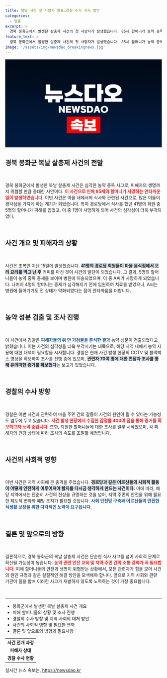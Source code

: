 ```yaml
---
title: 복날 사건 첫 사망자 발표…경찰 수사 지속 발언
categories:
  - 법률
excerpt: >
  경북 봉화군에서 발생한 살충제 사건의 첫 사망자가 발생했습니다. 85세 할머니가 농약 중독으로 세상을 떠났고, 나머지 피해자들의 상태는 아직 불투명합니다. 경찰은 다각도로 조사 중이며, 마을 주민 간 갈등이 원인일 수 있다는 우려도 일고 있습니다. 사건의 진실은 과연 무엇일까요?
feature_text: >
  경북 봉화군에서 발생한 살충제 사건의 첫 사망자가 발생했습니다. 85세 할머니가 농약 중독으로 세상을 떠났고, 나머지 피해자들의 상태는 아직 불투명합니다. 경찰은 다각도로 조사 중이며, 마을 주민 간 갈등이 원인일 수 있다는 우려도 일고 있습니다. 사건의 진실은 과연 무엇일까요?
image: '/assets/img/newsdao_breakingnews.jpg'
---
```


<p><img src="/assets/img/newsdao_breakingnews.jpg" alt="implanttips 속보" /></p>

<h2 data-ke-size="size26">경북 봉화군 복날 살충제 사건의 전말</h2>

<p data-ke-size="size16">&nbsp;</p> 

<p>경북 봉화군에서 발생한 복날 살충제 사건은 심각한 농약 중독 사고로, 피해자의 생명까지 위협할 만큼 중대한 사안이다. <b><span style="color: #ee2323;">이 사건으로 인해 85세의 할머니가 사망하는 안타까운 일이 발생하였습니다.</span></b> 이번 사건은 마을 내에서의 식사와 관련된 사건으로, 많은 이들이 경각심을 가지게 하는 계기가 되었습니다. 특히 경로당에서 식사를 했던 41명의 회원 중 5명의 할머니가 피해를 입었고, 이 중 1명이 사망하게 되어 사건의 심각성이 더욱 부각되었다.</p>

<p data-ke-size="size16">&nbsp;</p> 

<h2 data-ke-size="size26">사건 개요 및 피해자의 상황</h2>

<p data-ke-size="size16">&nbsp;</p> 

<p>사건은 초복인 지난 15일에 발생했습니다. <b><span style="background-color: #21538527;">41명의 경로당 회원들이 마을 음식점에서 오리 요리를 먹고 난 후</span></b> 커피를 마신 것이 사건의 발단이 되었습니다. 그 결과, 5명의 할머니들이 농약 중독 증세를 보이며 병원에 이송되었으며, 이 중 A씨가 사망하게 되었습니다. 나머지 4명의 할머니는 증세가 심각해지기 전에 입원하여 치료를 받았으나, A씨는 병원에 들어가기도 전 상태가 악화되었다는 점이 안타까움을 더합니다.</p>

<p data-ke-size="size16">&nbsp;</p> 

<h2 data-ke-size="size26">농약 성분 검출 및 조사 진행</h2>

<p data-ke-size="size16">&nbsp;</p> 

<p>이 사건에서 경찰은 <b><span style="color: #1a5490;">피해자들의 위 안 가검물을 분석한 결과</span></b> 농약 성분이 검출되었다고 밝혔습니다. 이는 사건의 심각성을 더욱 부각시키는 대목으로, 해당 지역 내에서 농약 사용에 대한 대책이 필요함을 시사합니다. 경찰은 현재 사건 발생 현장의 CCTV 및 블랙박스 영상을 확보하여 조사를 진행 중에 있으며, <b><span style="background-color: #21538527;">관련자 70여 명에 대한 면담과 조사를 통해 유의미한 증거를 확보했다</span></b>는 보고가 있었습니다.</p>

<p data-ke-size="size16">&nbsp;</p> 

<h2 data-ke-size="size26">경찰의 수사 방향</h2>

<p data-ke-size="size16">&nbsp;</p> 

<p>경찰은 이번 사건과 관련하여 마을 주민 간의 갈등이 사건의 원인이 될 수 있다는 가능성도 염두에 두고 있습니다. <b><span style="color: #ee2323;">사건 발생 현장에서 수집한 감정물 400여 점을 통해 증거를 확보하고자 노력 중입니다.</span></b> 또한, 퇴원한 할머니들에 대한 조사를 일부 시작했으며, 각 피해자의 건강 상태에 따라 조사의 속도를 조절할 예정입니다.</p>

<p data-ke-size="size16">&nbsp;</p> 

<h2 data-ke-size="size26">사건의 사회적 영향</h2>

<p data-ke-size="size16">&nbsp;</p> 

<p>이번 사건은 지역 사회에 큰 충격을 주었습니다. <b><span style="background-color: #21538527;">경로당과 같은 어르신들의 사회적 활동이 어떻게 안전하게 이루어져야 할지를 다시금 생각하게 만드는 사건이다.</span></b> 이에 따라, 해당 지역에서는 단순히 사건의 진상을 규명하는 것을 넘어, 지역 주민의 안전을 위해 필요한 제도적 변화와 예방 조치가 필요할 것입니다. <b><span style="color: #1a5490;">사회 안전망 구축과 어르신들의 안전한 식생활 보장을 위한 다각적인 노력이 요구됩니다.</span></b></p>

<p data-ke-size="size16">&nbsp;</p> 

<h2 data-ke-size="size26">결론 및 앞으로의 방향</h2>

<p data-ke-size="size16">&nbsp;</p> 

<p>결론적으로, 경북 봉화군의 복날 살충제 사건은 단순한 식사 사고를 넘어 사회적 문제로 확산될 가능성이 높습니다. <b><span style="color: #ee2323;">농약 관련 안전 교육 및 지역 주민 간의 소통 강화가 꼭 필요합니다.</span></b> 피해 할머니들의 안전과 생명이 위협받는 상황에서, 모든 관련자가 힘을 모아 사건의 원인 규명과 같은 실질적인 해결 방안을 모색해야 합니다.  앞으로 지역 사회와 관련 기관이 힘을 합쳐 이러한 사고가 재발하지 않도록 노력하는 것이 가장 중요합니다.</p>

<p data-ke-size="size16">&nbsp;</p>

<hr>

<ul>
<li>봉화군에서 발생한 복날 살충제 사건 개요</li>
<li>피해 할머니들의 상황 및 조사 진행</li>
<li>경찰의 수사 방향 및 지역 사회의 대처 방안</li>
<li>사건의 사회적 영향 및 필요한 변화</li>
<li>결론 및 앞으로의 방향과 필요사항</li>
</ul>

<table style="width: 100%;">
<tr>
<td style="text-align: center; height: 17px;"><b>사건 전개 과정</b></td>
</tr>
<tr>
<td style="text-align: center; height: 17px;"><b>피해자 상태</b></td>
</tr>
<tr>
<td style="text-align: center; height: 17px;"><b>경찰 수사 현황</b></td>
</tr>
</table>
실시간 뉴스 속보는, <a href="https://newsdao.kr" rel="dofollow">https://newsdao.kr</a>


